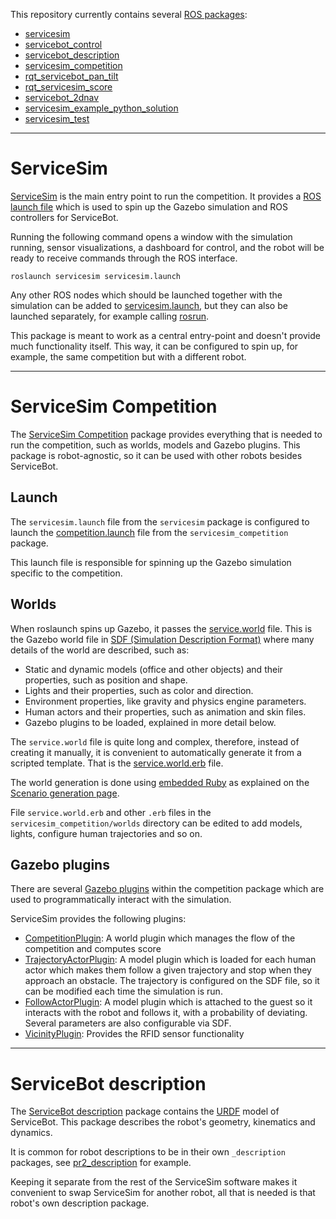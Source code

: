 This repository currently contains several [ROS packages](http://wiki.ros.org/Packages):

* [servicesim](https://bitbucket.org/osrf/servicesim/src/default/servicesim)
* [servicebot_control](https://bitbucket.org/osrf/servicesim/src/default/servicebot_control)
* [servicebot_description](https://bitbucket.org/osrf/servicesim/src/default/servicebot_description)
* [servicesim_competition](https://bitbucket.org/osrf/servicesim/src/default/servicesim_competition)
* [rqt_servicebot_pan_tilt](https://bitbucket.org/osrf/servicesim/src/default/servicesim_rqt_plugins/rqt_servicebot_pan_tilt)
* [rqt_servicesim_score](https://bitbucket.org/osrf/servicesim/src/default/servicesim_rqt_plugins/rqt_servicesim_score)
* [servicebot_2dnav](https://bitbucket.org/osrf/servicesim/src/default/competitor_example_solution/servicebot_2dnav)
* [ servicesim_example_python_solution](https://bitbucket.org/osrf/servicesim/src/default/competitor_example_solution/competitor_example_solution)
* [servicesim_test](https://bitbucket.org/osrf/servicesim/src/default/servicesim_test)

***
# ServiceSim

[ServiceSim](https://bitbucket.org/osrf/servicesim/src/default/servicesim)
is the main entry point to run the competition. It provides a
[ROS launch file](http://wiki.ros.org/roslaunch) which is used to spin up the
Gazebo simulation and ROS controllers for ServiceBot.

Running the following command opens a window with the simulation running, sensor visualizations, a dashboard for control, and the robot will be ready to receive commands through the ROS interface.

~~~
roslaunch servicesim servicesim.launch
~~~

Any other ROS nodes which should be launched together with the simulation can
be added to [servicesim.launch](https://bitbucket.org/osrf/servicesim/src/default/servicesim/launch/servicesim.launch),
but they can also be launched separately, for example calling
[rosrun](http://wiki.ros.org/rosbash#rosrun).

This package is meant to work as a central entry-point and doesn't provide much
functionality itself. This way, it can be configured to spin up, for example,
the same competition but with a different robot.

***
# ServiceSim Competition

The [ServiceSim Competition](https://bitbucket.org/osrf/servicesim/src/default/servicesim_competition)
package provides everything that is needed to run the competition, such as
worlds, models and Gazebo plugins. This package is robot-agnostic, so
it can be used with other robots besides ServiceBot.

## Launch

The `servicesim.launch` file from the `servicesim` package is configured to
launch the
[competition.launch](https://bitbucket.org/osrf/servicesim/src/default/servicesim_competition/launch/competition.launch)
file from the `servicesim_competition` package.

This launch file is responsible for spinning up the Gazebo simulation specific
to the competition.

## Worlds

When roslaunch spins up Gazebo, it passes the
[service.world](https://bitbucket.org/osrf/servicesim/src/default/servicesim_competition/worlds/service.world)
file. This is the Gazebo world file in [SDF (Simulation Description Format)](http://sdformat.org/spec)
where many details of the world are described, such as:

* Static and dynamic models (office and other objects) and their properties,
  such as position and shape.
* Lights and their properties, such as color and direction.
* Environment properties, like gravity and physics engine parameters.
* Human actors and their properties, such as animation and skin files.
* Gazebo plugins to be loaded, explained in more detail below.

The `service.world` file is quite long and complex, therefore, instead of
creating it manually, it is convenient to automatically generate it from a scripted
template. That is the
[service.world.erb](https://bitbucket.org/osrf/servicesim/src/default/servicesim_competition/worlds/service.world)
file.

The world generation is done using [embedded Ruby](https://en.wikipedia.org/wiki/ERuby) as explained on the [Scenario generation page](https://bitbucket.org/osrf/servicesim/wiki/Scenario%20generation).

File `service.world.erb` and other `.erb` files in the `servicesim_competition/worlds`
directory can be edited to add models, lights, configure human trajectories and so on.

## Gazebo plugins

There are several
[Gazebo plugins](http://gazebosim.org/tutorials?tut=plugins_hello_world)
within the competition package which are used to programmatically interact with
the simulation.

ServiceSim provides the following plugins:

* [CompetitionPlugin](https://bitbucket.org/osrf/servicesim/src/default/servicesim_competition/src/CompetitionPlugin.hh): A world plugin which manages the flow of the competition and computes score
* [TrajectoryActorPlugin](https://bitbucket.org/osrf/servicesim/src/default/servicesim_competition/src/TrajectoryActorPlugin.hh): A model plugin which is loaded for each human actor which makes them follow a given trajectory
  and stop when they approach an obstacle. The trajectory is configured on the SDF file, so it can be modified each time the simulation is run.
* [FollowActorPlugin](https://bitbucket.org/osrf/servicesim/src/default/servicesim_competition/src/FollowActorPlugin.hh): A model plugin which is attached to the guest so it interacts with the robot and follows it, with a probability of deviating. Several parameters are also configurable via SDF.
* [VicinityPlugin](https://bitbucket.org/osrf/servicesim/src/default/servicesim_competition/src/VicinityPlugin.hh): Provides the RFID sensor functionality

***
# ServiceBot description

The [ServiceBot description](https://bitbucket.org/osrf/servicesim/src/default/servicebot_description)
package contains the
[URDF](http://wiki.ros.org/urdf) model of ServiceBot. This package describes the robot's
geometry, kinematics and dynamics.

It is common for robot descriptions to be in their own `_description`
packages, see [pr2_description](http://wiki.ros.org/pr2_description) for example.

Keeping it separate from the rest of the ServiceSim software makes it convenient
to swap ServiceSim for another robot, all that is needed is that robot's own
description package.